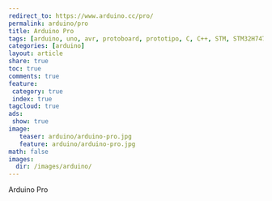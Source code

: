 ```yaml
---
redirect_to: https://www.arduino.cc/pro/
permalink: arduino/pro
title: Arduino Pro
tags: [arduino, uno, avr, protoboard, prototipo, C, C++, STM, STM32H747 , ARM, Cortex-M7, IoT]
categories: [arduino]
layout: article
share: true
toc: true
comments: true
feature:
 category: true
 index: true
tagcloud: true
ads: 
 show: true
image:
   teaser: arduino/arduino-pro.jpg
   feature: arduino/arduino-pro.jpg
math: false
images:
  dir: /images/arduino/
---
```


Arduino Pro

<!--more-->